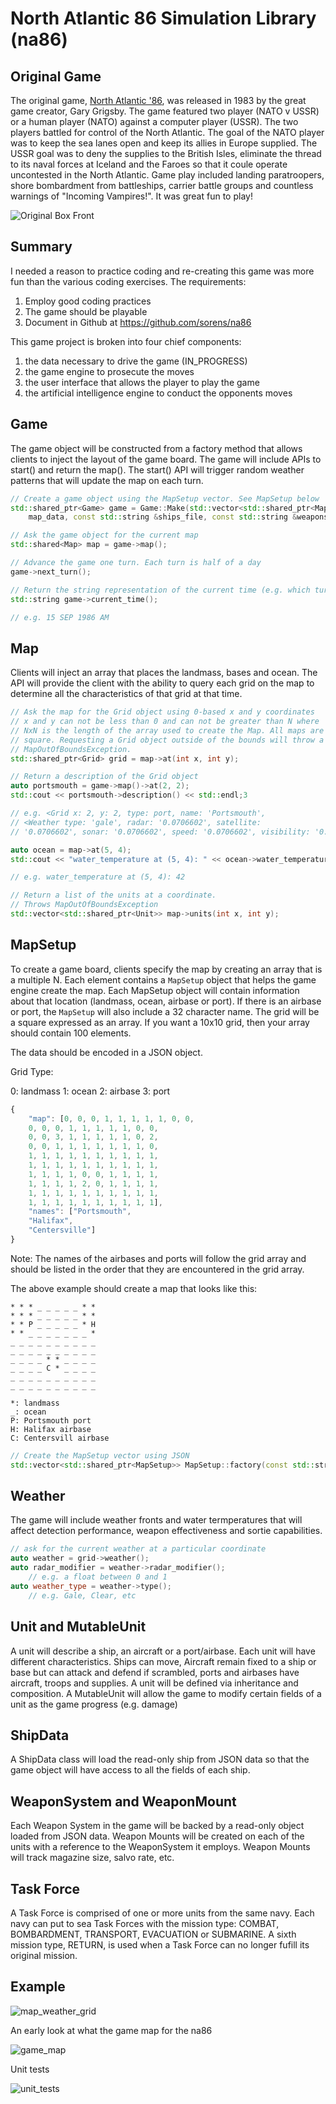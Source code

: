 # North Atlantic 86 Simulation Library (na86)

## Original Game

The original game, [North Atlantic '86](https://northatlantic86.com), was released in 1983 by the great game creator, Gary Grigsby. The game featured two player (NATO v USSR) or a human player (NATO) against a computer player (USSR). The two players battled for control of the North Atlantic. The goal of the NATO player was to keep the sea lanes open and keep its allies in Europe supplied. The USSR goal was to deny the supplies to the British Isles, eliminate the thread to its naval forces at Iceland and the Faroes so that it coule operate uncontested in the North Atlantic. Game play included landing paratroopers, shore bombardment from battleships, carrier battle groups and countless warnings of "Incoming Vampires!". It was great fun to play!

![Original Box Front](docs/screen_shots/box-front.png "Box Cover")

## Summary

I needed a reason to practice coding and re-creating this game was more fun than the various coding exercises. The requirements:

1. Employ good coding practices
1. The game should be playable
1. Document in Github at https://github.com/sorens/na86

This game project is broken into four chief components:

1. the data necessary to drive the game (IN_PROGRESS)
1. the game engine to prosecute the moves
1. the user interface that allows the player to play the game
1. the artificial intelligence engine to conduct the opponents moves

## Game

The game object will be constructed from a factory method that allows clients to inject the layout of the game board. The game will include APIs to start() and return the map(). The start() API will trigger random weather patterns that will update the map on each turn.

```c++
// Create a game object using the MapSetup vector. See MapSetup below
std::shared_ptr<Game> game = Game::Make(std::vector<std::shared_ptr<MapSetup>> 
    map_data, const std::string &ships_file, const std::string &weapons_file);
```

```c++
// Ask the game object for the current map
std::shared<Map> map = game->map();
```

```c++
// Advance the game one turn. Each turn is half of a day
game->next_turn();
```

```c++
// Return the string representation of the current time (e.g. which turn is it)
std::string game->current_time();

// e.g. 15 SEP 1986 AM
```

## Map
    
Clients will inject an array that places the landmass, bases and ocean. The API will provide the client with the ability to query each grid on the map to determine all the characteristics of that grid at that time.

```c++
// Ask the map for the Grid object using 0-based x and y coordinates
// x and y can not be less than 0 and can not be greater than N where
// NxN is the length of the array used to create the Map. All maps are
// square. Requesting a Grid object outside of the bounds will throw a
// MapOutOfBoundsException.
std::shared_ptr<Grid> grid = map->at(int x, int y);
```

```c++
// Return a description of the Grid object
auto portsmouth = game->map()->at(2, 2);
std::cout << portsmouth->description() << std::endl;3

// e.g. <Grid x: 2, y: 2, type: port, name: 'Portsmouth', 
// <Weather type: 'gale', radar: '0.0706602', satellite: 
// '0.0706602', sonar: '0.0706602', speed: '0.0706602', visibility: '0.0706602'>>
```

```c++
auto ocean = map->at(5, 4);
std::cout << "water_temperature at (5, 4): " << ocean->water_temperature() << std::endl;

// e.g. water_temperature at (5, 4): 42
```

```c++
// Return a list of the units at a coordinate. 
// Throws MapOutOfBoundsException
std::vector<std::shared_ptr<Unit>> map->units(int x, int y);
```

## MapSetup

To create a game board, clients specify the map by creating an array that is a multiple N. Each element contains a `MapSetup` object that helps the game engine create the map. Each MapSetup object will contain information about that location (landmass, ocean, airbase or port). If there is an airbase or port, the `MapSetup` will also include a 32 character name. The grid will be a square expressed as an array. If you want a 10x10 grid, then your array should contain 100 elements.

The data should be encoded in a JSON object.

Grid Type:

0: landmass
1: ocean
2: airbase
3: port

```javascript
{
    "map": [0, 0, 0, 1, 1, 1, 1, 1, 0, 0,
    0, 0, 0, 1, 1, 1, 1, 1, 0, 0,
    0, 0, 3, 1, 1, 1, 1, 1, 0, 2,
    0, 0, 1, 1, 1, 1, 1, 1, 1, 0,
    1, 1, 1, 1, 1, 1, 1, 1, 1, 1,
    1, 1, 1, 1, 1, 1, 1, 1, 1, 1,
    1, 1, 1, 1, 0, 0, 1, 1, 1, 1,
    1, 1, 1, 1, 2, 0, 1, 1, 1, 1,
    1, 1, 1, 1, 1, 1, 1, 1, 1, 1,
    1, 1, 1, 1, 1, 1, 1, 1, 1, 1],
    "names": ["Portsmouth", 
    "Halifax",
    "Centersville"]
}
```

Note: The names of the airbases and ports will follow the grid array and should be listed in the order that they are encountered in the grid array.

The above example should create a map that looks like this:

```
* * * _ _ _ _ _ * *
* * * _ _ _ _ _ * *
* * P _ _ _ _ _ * H
* * _ _ _ _ _ _ _ *
_ _ _ _ _ _ _ _ _ _
_ _ _ _ _ _ _ _ _ _
_ _ _ _ * * _ _ _ _
_ _ _ _ C * _ _ _ _
_ _ _ _ _ _ _ _ _ _
_ _ _ _ _ _ _ _ _ _

```

```
*: landmass
_: ocean
P: Portsmouth port
H: Halifax airbase
C: Centersvill airbase
```

```c++
// Create the MapSetup vector using JSON
std::vector<std::shared_ptr<MapSetup>> MapSetup::factory(const std::string json_import)
```

## Weather

The game will include weather fronts and water termperatures that will affect detection performance, weapon effectiveness and sortie capabilities.

```c++
// ask for the current weather at a particular coordinate
auto weather = grid->weather();
auto radar_modifier = weather->radar_modifier();
    // e.g. a float between 0 and 1
auto weather_type = weather->type();
    // e.g. Gale, Clear, etc
```

## Unit and MutableUnit

A unit will describe a ship, an aircraft or a port/airbase. Each unit will have different characteristics. Ships can move, Aircraft remain fixed to a ship or base but can attack and defend if scrambled, ports and airbases have aircraft, troops and supplies. A unit will be defined via inheritance and composition. A MutableUnit will allow the game to modify certain fields of a unit as the game progress (e.g. damage)

## ShipData

A ShipData class will load the read-only ship from JSON data so that the game object will have access to all the fields of each ship.

## WeaponSystem and WeaponMount

Each Weapon System in the game will be backed by a read-only object loaded from JSON data. Weapon Mounts will be created on each of the units with a reference to the WeaponSystem it employs. Weapon Mounts will track magazine size, salvo rate, etc.

## Task Force

A Task Force is comprised of one or more units from the same navy. Each navy can put to sea Task Forces with the mission type: COMBAT, BOMBARDMENT, TRANSPORT, EVACUATION or SUBMARINE. A sixth mission type, RETURN, is used when a Task Force can no longer fufill its original mission.

## Example

![map_weather_grid](docs/screen_shots/map_weather_grid.png "Map and Weather")

An early look at what the game map for the na86

![game_map](docs/screen_shots/map.png "Game Map")

Unit tests

![unit_tests](docs/screen_shots/unit_tests.png "Unit Tests")
